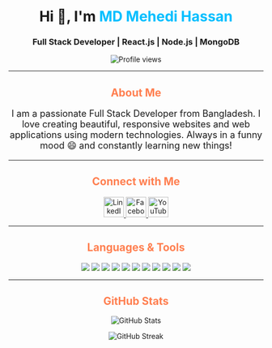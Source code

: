 
<!-- ================= Header ================= -->
<h1 align="center">Hi 👋, I'm <span style="color:#00bfff;">MD Mehedi Hassan</span></h1>
<h3 align="center">Full Stack Developer | React.js | Node.js | MongoDB</h3>

<p align="center">
  <img src="https://komarev.com/ghpvc/?username=mehedi12345678910&label=Profile%20views&color=0e75b6&style=flat" alt="Profile views" />
</p>

---

<!-- ================= About Me ================= -->
<h2 align="center" style="color:#ff7f50;">About Me</h2>
<p align="center" style="font-size:18px; max-width:800px;">
I am a passionate Full Stack Developer from Bangladesh. I love creating beautiful, responsive websites and web applications using modern technologies. Always in a funny mood 😄 and constantly learning new things!
</p>

---

<!-- ================= Connect ================= -->
<h2 align="center" style="color:#ff7f50;">Connect with Me</h2>
<p align="center">
  <a href="https://www.linkedin.com/in/md-mehedi-hassan-134984328/" target="_blank">
    <img src="https://cdn.jsdelivr.net/gh/devicons/devicon/icons/linkedin/linkedin-original.svg" alt="LinkedIn" width="40" height="40" />
  </a>
  <a href="https://www.facebook.com/profile.php?id=100089369676590" target="_blank">
    <img src="https://cdn.jsdelivr.net/gh/devicons/devicon/icons/facebook/facebook-original.svg" alt="Facebook" width="40" height="40" />
  </a>
  <a href="https://www.youtube.com/@techwithmonirofficial" target="_blank">
    <img src="https://cdn.jsdelivr.net/gh/devicons/devicon/icons/youtube/youtube-original.svg" alt="YouTube" width="40" height="40" />
  </a>
</p>

---

<!-- ================= Skills ================= -->
<h2 align="center" style="color:#ff7f50;">Languages & Tools</h2>
<p align="center">
  <img src="https://img.shields.io/badge/HTML5-E34F26?style=for-the-badge&logo=html5&logoColor=white" />
  <img src="https://img.shields.io/badge/CSS3-1572B6?style=for-the-badge&logo=css3&logoColor=white" />
  <img src="https://img.shields.io/badge/JavaScript-F7DF1E?style=for-the-badge&logo=javascript&logoColor=black" />
  <img src="https://img.shields.io/badge/React-61DAFB?style=for-the-badge&logo=react&logoColor=black" />
  <img src="https://img.shields.io/badge/Node.js-339933?style=for-the-badge&logo=node.js&logoColor=white" />
  <img src="https://img.shields.io/badge/MongoDB-47A248?style=for-the-badge&logo=mongodb&logoColor=white" />
  <img src="https://img.shields.io/badge/Bootstrap-7952B3?style=for-the-badge&logo=bootstrap&logoColor=white" />
  <img src="https://img.shields.io/badge/TailwindCSS-06B6D4?style=for-the-badge&logo=tailwind-css&logoColor=white" />
  <img src="https://img.shields.io/badge/Express.js-000000?style=for-the-badge&logo=express&logoColor=white" />
  <img src="https://img.shields.io/badge/TypeScript-3178C6?style=for-the-badge&logo=typescript&logoColor=white" />
  <img src="https://img.shields.io/badge/Git-F05032?style=for-the-badge&logo=git&logoColor=white" />
</p>

---

<!-- ================= GitHub Stats ================= -->
<h2 align="center" style="color:#ff7f50;">GitHub Stats</h2>
<p align="center">
  <img src="https://github-readme-stats.vercel.app/api?username=mehedi12345678910&show_icons=true&theme=radical" alt="GitHub Stats" />
</p>
<p align="center">
  <img src="https://github-readme-streak-stats.herokuapp.com/?user=mehedi12345678910&theme=radical" alt="GitHub Streak" />
</p>
